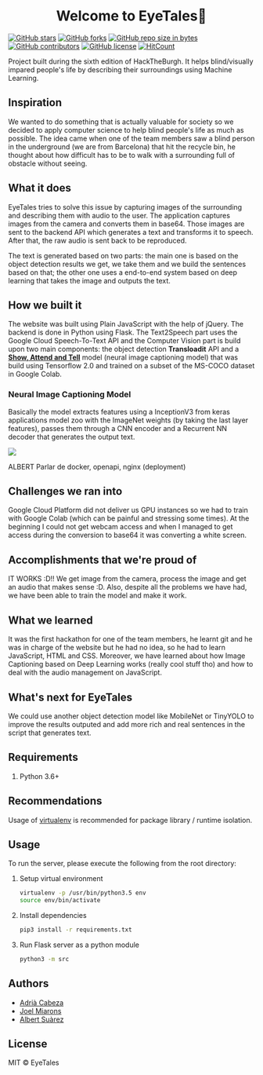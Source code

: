 <h1 align="center">Welcome to EyeTales👀</h1>

[![GitHub stars](https://img.shields.io/github/stars/joelmoff/eye-tales.svg)](https://GitHub.com/joelmoff/eye-tales/stargazers/)
[![GitHub forks](https://img.shields.io/github/forks/joelmoff/eye-tales.svg)](https://GitHub.com/joelmoff/eye-tales/network/)
[![GitHub repo size in bytes](https://img.shields.io/github/repo-size/joelmoff/eye-tales.svg)](https://github.com/joelmoff/eye-tales)
[![GitHub contributors](https://img.shields.io/github/contributors/joelmoff/eye-tales.svg)](https://GitHub.com/joelmoff/eye-tales/graphs/contributors/)
[![GitHub license](https://img.shields.io/github/license/joelmoff/eye-tales.svg)](https://github.com/joelmoff/eye-tales/blob/master/LICENSE)
[![HitCount](http://hits.dwyl.io/joelmoff/eye-tales.svg)](http://hits.dwyl.io/joelmoff/eye-tales)


Project built during the sixth edition of HackTheBurgh. It helps blind/visually impared people's life by describing their surroundings using Machine Learning. 

## Inspiration
We wanted to do something that is actually valuable for society so we decided to apply computer science to help blind people's life as much as possible. The idea came when one of the  team members saw a blind person in the underground (we are from Barcelona) that hit the recycle bin, he thought about how difficult has to be to walk with a surrounding full of obstacle without seeing. 


## What it does
EyeTales tries to solve this issue by capturing images of the surrounding and describing them with audio to the user. The application captures images from the camera and converts them in base64. Those images are sent to the backend API which generates a text and transforms it to speech. After that, the raw audio is sent back to be reproduced.

The text is generated based on two parts:  the main one is based on the object detection results we get, we take them and we build the sentences based on that; the other one uses a end-to-end system based on deep learning that takes the image and outputs the text.

## How we built it

The website was built using Plain JavaScript with the help of jQuery. The backend is done in Python using Flask. The Text2Speech part uses the Google Cloud Speech-To-Text API and the Computer Vision part is build upon two main components: the object detection **Transloadit** API and a [**Show, Attend and Tell**](https://arxiv.org/pdf/1502.03044.pdf) model (neural image captioning model) that was build using Tensorflow 2.0 and trained on a subset of the MS-COCO dataset in Google Colab. 

### Neural Image Captioning Model

Basically the model extracts features using a InceptionV3 from keras applications model zoo with the ImageNet weights (by taking the last layer features), passes them through a CNN encoder and a Recurrent NN decoder that generates the output text.

![](https://kelvinxu.github.io/projects/diags/model_diag.png)


ALBERT Parlar de docker, openapi, nginx (deployment)

## Challenges we ran into
Google Cloud Platform did not deliver us GPU instances so we had to train with Google Colab (which can be painful and stressing some times).
At the beginning I could not get webcam access and when I managed to get access during the conversion to base64 it was converting a white screen.

## Accomplishments that we're proud of
IT WORKS :D!! We get image from the camera, process the image and get an audio that makes sense :D.
Also, despite all the problems we have had, we have been able to train the model and make it work. 


## What we learned
It was the first hackathon for one of the team members, he learnt git and he was in charge of the website but he had no idea, so he had to learn JavaScript, HTML and CSS.
Moreover, we have learned about how Image Captioning based on Deep Learning works (really cool stuff tho) and how to deal with the audio management on JavaScript.

## What's next for EyeTales
We could use another object detection model like MobileNet or TinyYOLO to improve the results outputed and add more rich and real sentences in the script that generates text.  


## Requirements

1. Python 3.6+

## Recommendations

Usage of [virtualenv](https://realpython.com/blog/python/python-virtual-environments-a-primer/) is recommended
for package library / runtime isolation.

## Usage

To run the server, please execute the following from the root directory:

1. Setup virtual environment

    ```bash
    virtualenv -p /usr/bin/python3.5 env
    source env/bin/activate
    ```

2. Install dependencies

    ```bash
    pip3 install -r requirements.txt
    ```

4. Run Flask server as a python module

    ```bash
    python3 -m src
    ```

## Authors

- [Adrià Cabeza](https://github.com/adriacabeza)
- [Joel Miarons](https://github.com/joelmoff)
- [Albert Suàrez](https://github.com/AlbertSuarez)

## License

MIT © EyeTales

